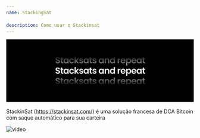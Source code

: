 ```yaml
---
name: StackingSat

description: Como usar o Stackinsat
---
```


![cover](assets/cover.jpeg)

StackinSat (https://stackinsat.com/) é uma solução francesa de DCA Bitcoin com saque automático para sua carteira

![video](https://www.youtube.com/watch?v=mpT3kJDfRVw)
